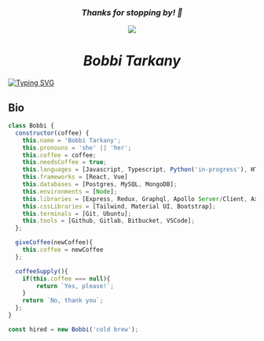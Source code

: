 <link rel="stylesheet" href="https://kit.fontawesome.com/92729ea461.css" crossorigin="anonymous">

<h3 align="center"><em>Thanks for stopping by! 👋</em></h3>

<p align="center">
<a href='https://www.linkedin.com/in/bobbi-tarkany/'><img src='![Static Badge](https://img.shields.io/badge/LinkedIn-blue)'></a>
</p>

<h1 align="center"><em>Bobbi Tarkany</em></h1>

<!-- <p align="center" style="font-family:'Kalam',cursive;font-weight:300;font-style: normal;font-size:26px;">Full Stack Web Developer, React Engineer, and Data Enthusiast 🔭</p> -->

<!-- [![Typing SVG](<https://readme-typing-svg.demolab.com?font=Shadows+Into+Light&size=32&pause=1000&color=0969DA&center=true&vCenter=true&random=false&width=980&height=60&lines=I'm+a+Full+Stack+Web+Developer%2C;React+Engineer%2C+;and+Data+Enthusiast.+;Currently+studying+a+BA+in+Computer+Science.;I+love+puzzles+(any+kind)+and+debugging;A+few+of+my+current+projects+are+pinned+to+my+profile;Have+an+Awesome+Day!>)](https://git.io/typing-svg) -->

[![Typing SVG](<https://readme-typing-svg.demolab.com?font=Shadows+Into+Light&size=32&pause=1000&color=9947DA&center=true&vCenter=true&random=false&width=980&height=60&lines=I'm+a+Full+Stack+Web+Developer%2C;React+Engineer%2C+;and+Data+Enthusiast.+;Currently+studying+a+BA+in+Computer+Science.;I+love+puzzles+(any+kind)+and+debugging;A+few+of+my+current+projects+are+pinned+to+my+profile;Have+an+Awesome+Day!>)](https://git.io/typing-svg)

<!--
**bltarkany/bltarkany** is a ✨ _special_ ✨ repository because its `README.md` (this file) appears on your GitHub profile.

Here are some ideas to get you started:

- 🔭 I’m currently working on ...
- 🌱 I’m currently learning ...
- 👯 I’m looking to collaborate on ...
- 🤔 I’m looking for help with ...
- 💬 Ask me about ...
- 📫 How to reach me: ...
- 😄 Pronouns: ...
- ⚡ Fun fact: ...
-->

<!-- &#128027;

✨ -->

## Bio

```javascript
class Bobbi {
  constructor(coffee) {
    this.name = 'Bobbi Tarkany';
    this.pronouns = 'she' || 'her';
    this.coffee = coffee;
    this.needsCoffee = true;
    this.languages = [Javascript, Typescript, Python('in-progress'), HTML, CSS];
    this.frameworks = [React, Vue]
    this.databases = [Postgres, MySQL, MongoDB];
    this.environments = [Node];
    this.libraries = [Express, Redux, Graphql, Apollo Server/Client, Axios];
    this.cssLibraries = [Tailwind, Material UI, Bootstrap];
    this.terminals = [Git, Ubuntu];
    this.tools = [Github, Gitlab, Bitbucket, VSCode];
  };

  giveCoffee(newCoffee){
    this.coffee = newCoffee
  };

  coffeeSupply(){
    if(this.coffee === null){
        return `Yes, please!`;
    }
    return `No, thank you`;
  };
}

const hired = new Bobbi('cold brew');
```
